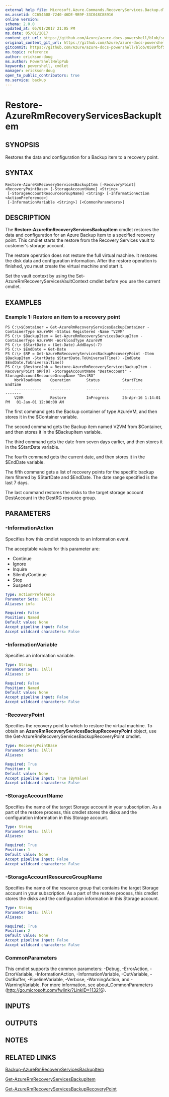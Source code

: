```yaml
---
external help file: Microsoft.Azure.Commands.RecoveryServices.Backup.dll-Help.xml
ms.assetid: CC654608-7240-46DE-9B9F-33C048C88916
online version:
schema: 2.0.0
updated_at: 05/01/2017 21:05 PM
ms.date: 05/01/2017
content_git_url: https://github.com/Azure/azure-docs-powershell/blob/sdw-version-test/azureps-cmdlets-docs/ResourceManager/AzureRM.RecoveryServices.Backup/v1.0.4/Restore-AzureRmRecoveryServicesBackupItem.md
original_content_git_url: https://github.com/Azure/azure-docs-powershell/blob/sdw-version-test/azureps-cmdlets-docs/ResourceManager/AzureRM.RecoveryServices.Backup/v1.0.4/Restore-AzureRmRecoveryServicesBackupItem.md
gitcommit: https://github.com/Azure/azure-docs-powershell/blob/0589fbf53d27e39e0cf445261d29c64fb0859d62
ms.topic: reference
author: erickson-doug
ms.author: PowerShellHelpPub
keywords: powershell, cmdlet
manager: erickson-doug
open_to_public_contributors: true
ms.service: backup
---
```


# Restore-AzureRmRecoveryServicesBackupItem

## SYNOPSIS
Restores the data and configuration for a Backup item to a recovery point.

## SYNTAX

```
Restore-AzureRmRecoveryServicesBackupItem [-RecoveryPoint] <RecoveryPointBase> [-StorageAccountName] <String>
 [-StorageAccountResourceGroupName] <String> [-InformationAction <ActionPreference>]
 [-InformationVariable <String>] [<CommonParameters>]
```

## DESCRIPTION
The **Restore-AzureRmRecoveryServicesBackupItem** cmdlet restores the data and configuration for an Azure Backup item to a specified recovery point.
This cmdlet starts the restore from the Recovery Services vault to customer's storage account.

The restore operation does not restore the full virtual machine.
It restores the disk data and configuration information.
After the restore operation is finished, you must create the virtual machine and start it.

Set the vault context by using the Set-AzureRmRecoveryServicesVaultContext cmdlet before you use the current cmdlet.

## EXAMPLES

### Example 1: Restore an item to a recovery point
```
PS C:\>$Container = Get-AzureRmRecoveryServicesBackupContainer -ContainerType AzureVM -Status Registered -Name "V2VM"
PS C:\> $BackupItem = Get-AzureRmRecoveryServicesBackupItem -ContainerType AzureVM -WorkloadType AzureVM 
PS C:\> $StartDate = (Get-Date).AddDays(-7) 
PS C:\> $EndDate = Get-Date
PS C:\> $RP = Get-AzureRmRecoveryServicesBackupRecoveryPoint -Item $BackupItem -StartDate $StartDate.ToUniversalTime() -EndDate $EndDate.ToUniversalTime() 
PS C:\> $RestoreJob = Restore-AzureRmRecoveryServicesBackupItem -RecoveryPoint $RP[0] -StorageAccountName "DestAccount" -StorageAccountResourceGroupName "DestRG"
    WorkloadName    Operation       Status          StartTime              EndTime
    ------------    ---------       ------          ---------              -------
    V2VM            Restore         InProgress      26-Apr-16 1:14:01 PM   01-Jan-01 12:00:00 AM
```

The first command gets the Backup container of type AzureVM, and then stores it in the $Container variable.

The second command gets the Backup item named V2VM from $Container, and then stores it in the $BackupItem variable.

The third command gets the date from seven days earlier, and then stores it in the $StartDate variable.

The fourth command gets the current date, and then stores it in the $EndDate variable.

The fifth command gets a list of recovery points for the specific backup item filtered by $StartDate and $EndDate.
The date range specified is the last 7 days.

The last command restores the disks to the target storage account DestAccount in the DestRG resource group.

## PARAMETERS

### -InformationAction
Specifies how this cmdlet responds to an information event.

The acceptable values for this parameter are:

- Continue
- Ignore
- Inquire
- SilentlyContinue
- Stop
- Suspend

```yaml
Type: ActionPreference
Parameter Sets: (All)
Aliases: infa

Required: False
Position: Named
Default value: None
Accept pipeline input: False
Accept wildcard characters: False
```

### -InformationVariable
Specifies an information variable.

```yaml
Type: String
Parameter Sets: (All)
Aliases: iv

Required: False
Position: Named
Default value: None
Accept pipeline input: False
Accept wildcard characters: False
```

### -RecoveryPoint
Specifies the recovery point to which to restore the virtual machine.
To obtain an **AzureRmRecoveryServicesBackupRecoveryPoint** object, use the Get-AzureRmRecoveryServicesBackupRecoveryPoint cmdlet.

```yaml
Type: RecoveryPointBase
Parameter Sets: (All)
Aliases: 

Required: True
Position: 0
Default value: None
Accept pipeline input: True (ByValue)
Accept wildcard characters: False
```

### -StorageAccountName
Specifies the name of the target Storage account in your subscription.
As a part of the restore process, this cmdlet stores the disks and the configuration information in this Storage account.

```yaml
Type: String
Parameter Sets: (All)
Aliases: 

Required: True
Position: 1
Default value: None
Accept pipeline input: False
Accept wildcard characters: False
```

### -StorageAccountResourceGroupName
Specifies the name of the resource group that contains the target Storage account in your subscription.
As a part of the restore process, this cmdlet stores the disks and the configuration information in this Storage account.

```yaml
Type: String
Parameter Sets: (All)
Aliases: 

Required: True
Position: 2
Default value: None
Accept pipeline input: False
Accept wildcard characters: False
```

### CommonParameters
This cmdlet supports the common parameters: -Debug, -ErrorAction, -ErrorVariable, -InformationAction, -InformationVariable, -OutVariable, -OutBuffer, -PipelineVariable, -Verbose, -WarningAction, and -WarningVariable. For more information, see about_CommonParameters (http://go.microsoft.com/fwlink/?LinkID=113216).

## INPUTS

## OUTPUTS

## NOTES

## RELATED LINKS

[Backup-AzureRmRecoveryServicesBackupItem](./Backup-AzureRmRecoveryServicesBackupItem.md)

[Get-AzureRmRecoveryServicesBackupItem](./Get-AzureRmRecoveryServicesBackupItem.md)

[Get-AzureRmRecoveryServicesBackupRecoveryPoint](./Get-AzureRmRecoveryServicesBackupRecoveryPoint.md)


